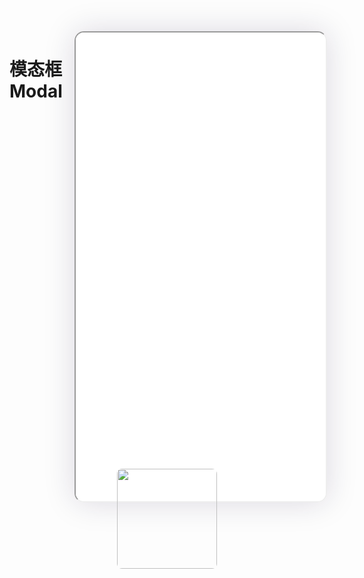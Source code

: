 <!--
 * @Descripttion: 
 * @version: V1.0
 * @Author: Xiaokang Lei
 * @email: lxk201808@163.com
 * @Date: 2022-12-02 17:54:12
 * @LastEditors: Xiaokang Lei
 * @LastEditTime: 2022-12-02 17:54:13
-->

<div style="width:400px; height:700px; float:right; padding-left:3%;">
    <iframe src="./h5/index.html#/pages/index/component/modal/modal" width="400" height="750" style="border-radius:15px; box-shadow:0 0 50px 0px rgb(30 0 60 / 15%);"></iframe>
</div>

# 模态框Modal

<div align=center>
  <img width="160px" style="border-radius: 5%;" src="https://s1.ax1x.com/2022/11/30/zwKDdU.jpg">
</div>